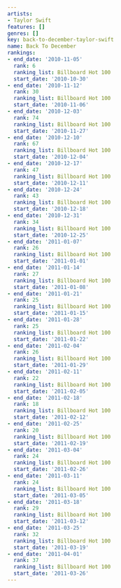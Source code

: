 ```yaml
---
artists:
- Taylor Swift
features: []
genres: []
key: back-to-december-taylor-swift
name: Back To December
rankings:
- end_date: '2010-11-05'
  rank: 6
  ranking_list: Billboard Hot 100
  start_date: '2010-10-30'
- end_date: '2010-11-12'
  rank: 30
  ranking_list: Billboard Hot 100
  start_date: '2010-11-06'
- end_date: '2010-12-03'
  rank: 74
  ranking_list: Billboard Hot 100
  start_date: '2010-11-27'
- end_date: '2010-12-10'
  rank: 67
  ranking_list: Billboard Hot 100
  start_date: '2010-12-04'
- end_date: '2010-12-17'
  rank: 47
  ranking_list: Billboard Hot 100
  start_date: '2010-12-11'
- end_date: '2010-12-24'
  rank: 43
  ranking_list: Billboard Hot 100
  start_date: '2010-12-18'
- end_date: '2010-12-31'
  rank: 34
  ranking_list: Billboard Hot 100
  start_date: '2010-12-25'
- end_date: '2011-01-07'
  rank: 26
  ranking_list: Billboard Hot 100
  start_date: '2011-01-01'
- end_date: '2011-01-14'
  rank: 27
  ranking_list: Billboard Hot 100
  start_date: '2011-01-08'
- end_date: '2011-01-21'
  rank: 25
  ranking_list: Billboard Hot 100
  start_date: '2011-01-15'
- end_date: '2011-01-28'
  rank: 25
  ranking_list: Billboard Hot 100
  start_date: '2011-01-22'
- end_date: '2011-02-04'
  rank: 26
  ranking_list: Billboard Hot 100
  start_date: '2011-01-29'
- end_date: '2011-02-11'
  rank: 22
  ranking_list: Billboard Hot 100
  start_date: '2011-02-05'
- end_date: '2011-02-18'
  rank: 18
  ranking_list: Billboard Hot 100
  start_date: '2011-02-12'
- end_date: '2011-02-25'
  rank: 20
  ranking_list: Billboard Hot 100
  start_date: '2011-02-19'
- end_date: '2011-03-04'
  rank: 24
  ranking_list: Billboard Hot 100
  start_date: '2011-02-26'
- end_date: '2011-03-11'
  rank: 24
  ranking_list: Billboard Hot 100
  start_date: '2011-03-05'
- end_date: '2011-03-18'
  rank: 29
  ranking_list: Billboard Hot 100
  start_date: '2011-03-12'
- end_date: '2011-03-25'
  rank: 32
  ranking_list: Billboard Hot 100
  start_date: '2011-03-19'
- end_date: '2011-04-01'
  rank: 37
  ranking_list: Billboard Hot 100
  start_date: '2011-03-26'
---
```


